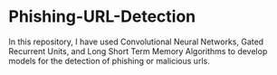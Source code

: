 # Phishing-URL-Detection
In this repository, I have used Convolutional Neural Networks, Gated Recurrent Units, and Long Short Term Memory Algorithms to develop models for the detection of phishing or malicious urls.

